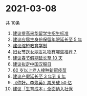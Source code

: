 # 2021-03-08
  共 10条

  <!-- BEGIN -->
  <!-- 最后更新时间:Mon Mar 08 2021 11:09:12 GMT+0000 (Coordinated Universal Time) -->
  1. [建议提高来华留学生招生标准](https://www.zhihu.com/search?q=留学生)
1. [建议应届生身份保留年限延长至 5 年](https://www.zhihu.com/search?q=应届生)
1. [建议缩短教育学制](https://www.zhihu.com/search?q=教育学制)
1. [妇女节送女朋友礼物有哪些推荐？](https://www.zhihu.com/search?q=妇女节)
1. [建议春节假期延长至 10 天](https://www.zhihu.com/search?q=春节假期)
1. [建议拟定中国汉服日](https://www.zhihu.com/search?q=汉服)
1. [60 岁以上老人接种新冠疫苗](https://www.zhihu.com/search?q=新冠疫苗)
1. [建议产假延长至 3 年到 6 年](https://www.zhihu.com/search?q=产假)
1. [《你好，李焕英》票房破 50 亿](https://www.zhihu.com/search?q=李焕英)
1. [建议「生育成本」全面纳入社保](https://www.zhihu.com/search?q=生育成本)
  <!-- END -->
  